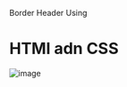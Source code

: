 Border Header Using 
# HTMl adn CSS



![image](https://user-images.githubusercontent.com/57728037/161365285-2ff53560-64a0-4036-bf86-52e3eecfac6f.png)
